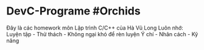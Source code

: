 # DevC-Programe #Orchids
Đây là các homework môn Lập trình C/C++ của Hà Vũ Long
Luôn nhớ:
Luyện tập - Thử thách - Không ngại khó để rèn luyện Ý chí - Nhân cách - Kỹ năng
